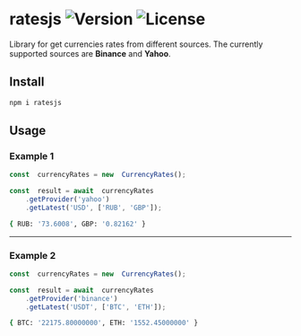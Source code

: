 
# ratesjs ![Version](https://img.shields.io/npm/v/ratesjs) ![License](https://img.shields.io/npm/l/ratesjs)

Library for get currencies rates from different sources. The currently supported sources are **Binance** and **Yahoo**.

## Install

```sh
npm i ratesjs
```

## Usage

### Example 1

````typescript
const  currencyRates = new  CurrencyRates();

const  result = await  currencyRates
    .getProvider('yahoo')
    .getLatest('USD', ['RUB', 'GBP']);
````

```sh
{ RUB: '73.6008', GBP: '0.82162' }
```

--------------

### Example 2
````typescript
const  currencyRates = new  CurrencyRates();

const  result = await  currencyRates
    .getProvider('binance')
    .getLatest('USDT', ['BTC', 'ETH']);
````

```sh
{ BTC: '22175.80000000', ETH: '1552.45000000' }
```
